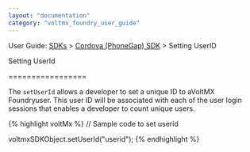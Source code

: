 ```yaml
---
layout: "documentation"
category: "voltmx_foundry_user_guide"
---
```

                             

User Guide: [SDKs](../Foundry_SDKs.html) > [Cordova (PhoneGap) SDK](Installing_PhoneGap_SDK.html) > Setting UserID

Setting UserId  

=================

The `setUserId` allows a developer to set a unique ID to aVoltMX Foundryuser. This user ID will be associated with each of the user login sessions that enables a developer to count unique users.

{% highlight voltMx %} // Sample code to set userid  
  
voltmxSDKObject.setUserId("userid"); 
{% endhighlight %}
